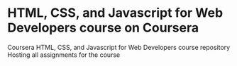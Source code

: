 # HTML, CSS, and Javascript for Web Developers course on Coursera
Coursera HTML, CSS, and Javascript for Web Developers course repository <br>
Hosting all assignments for the course
